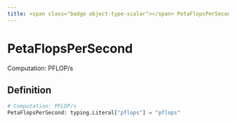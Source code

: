 ```yaml
---
title: <span class="badge object-type-scalar"></span> PetaFlopsPerSecond
---
```

# <span class="badge object-type-scalar"></span> PetaFlopsPerSecond

Computation: PFLOP/s

## Definition

```python
# Computation: PFLOP/s
PetaFlopsPerSecond: typing.Literal["pflops"] = "pflops"
```

